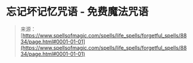 <!--yml

category: 未分类

date: 2024-06-12 18:44:22

-->

# 忘记坏记忆咒语 - 免费魔法咒语

> 来源：[https://www.spellsofmagic.com/spells/life_spells/forgetful_spells/8834/page.html#0001-01-01](https://www.spellsofmagic.com/spells/life_spells/forgetful_spells/8834/page.html#0001-01-01)

